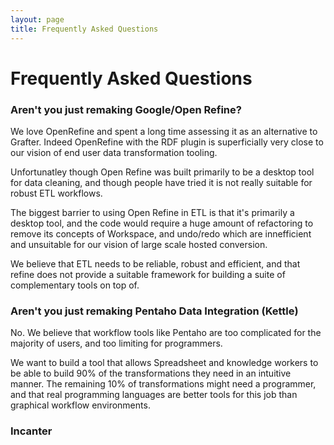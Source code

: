 ```yaml
---
layout: page
title: Frequently Asked Questions
---
```


# Frequently Asked Questions

### Aren't you just remaking Google/Open Refine?

We love OpenRefine and spent a long time assessing it as an
alternative to Grafter.  Indeed OpenRefine with the RDF plugin is
superficially very close to our vision of end user data transformation
tooling.

Unfortunatley though Open Refine was built primarily to be a desktop
tool for data cleaning, and though people have tried it is not really
suitable for robust ETL workflows.

The biggest barrier to using Open Refine in ETL is that it's primarily
a desktop tool, and the code would require a huge amount of
refactoring to remove its concepts of Workspace, and undo/redo which
are innefficient and unsuitable for our vision of large scale hosted
conversion.

We believe that ETL needs to be reliable, robust and efficient, and
that refine does not provide a suitable framework for building a suite
of complementary tools on top of.

### Aren't you just remaking Pentaho Data Integration (Kettle)

No.  We believe that workflow tools like Pentaho are too complicated
for the majority of users, and too limiting for programmers.

We want to build a tool that allows Spreadsheet and knowledge workers
to be able to build 90% of the transformations they need in an
intuitive manner.  The remaining 10% of transformations might need a
programmer, and that real programming languages are better tools for
this job than graphical workflow environments.

### Incanter
